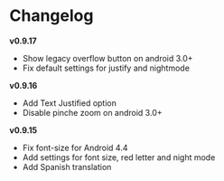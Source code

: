 Changelog
=========

**v0.9.17**

- Show legacy overflow button on android 3.0+
- Fix default settings for justify and nightmode

**v0.9.16**

- Add Text Justified option
- Disable pinche zoom on android 3.0+

**v0.9.15**

- Fix font-size for Android 4.4
- Add settings for font size, red letter and night mode
- Add Spanish translation


